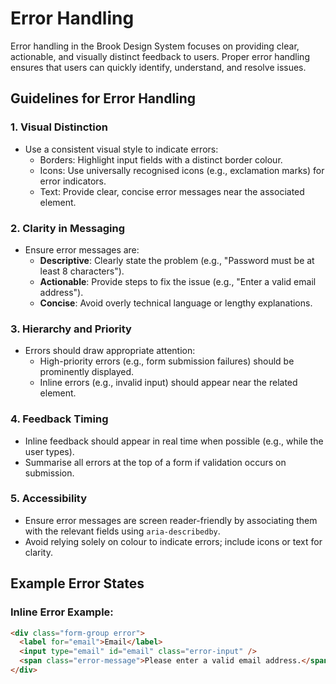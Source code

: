 # Error Handling

Error handling in the Brook Design System focuses on providing clear, actionable, and visually distinct feedback to users. Proper error handling ensures that users can quickly identify, understand, and resolve issues.

## Guidelines for Error Handling

### 1. Visual Distinction
- Use a consistent visual style to indicate errors:
  - Borders: Highlight input fields with a distinct border colour.
  - Icons: Use universally recognised icons (e.g., exclamation marks) for error indicators.
  - Text: Provide clear, concise error messages near the associated element.

### 2. Clarity in Messaging
- Ensure error messages are:
  - **Descriptive**: Clearly state the problem (e.g., "Password must be at least 8 characters").
  - **Actionable**: Provide steps to fix the issue (e.g., "Enter a valid email address").
  - **Concise**: Avoid overly technical language or lengthy explanations.

### 3. Hierarchy and Priority
- Errors should draw appropriate attention:
  - High-priority errors (e.g., form submission failures) should be prominently displayed.
  - Inline errors (e.g., invalid input) should appear near the related element.

### 4. Feedback Timing
- Inline feedback should appear in real time when possible (e.g., while the user types).
- Summarise all errors at the top of a form if validation occurs on submission.

### 5. Accessibility
- Ensure error messages are screen reader-friendly by associating them with the relevant fields using `aria-describedby`.
- Avoid relying solely on colour to indicate errors; include icons or text for clarity.

## Example Error States

### Inline Error Example:
```html
<div class="form-group error">
  <label for="email">Email</label>
  <input type="email" id="email" class="error-input" />
  <span class="error-message">Please enter a valid email address.</span>
</div>
